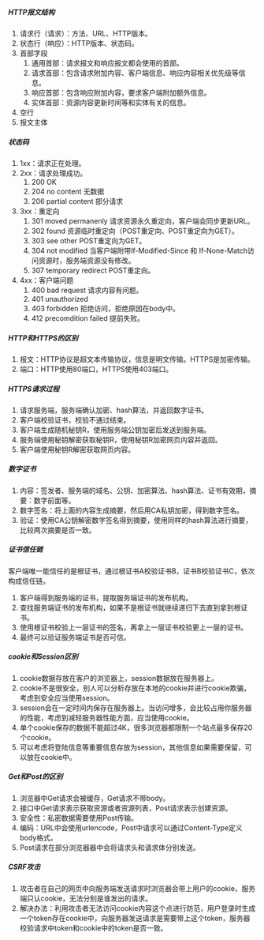 ##### HTTP报文结构

1. 请求行（请求）：方法、URL、HTTP版本。
2. 状态行（响应）：HTTP版本、状态码。
3. 首部字段
   1. 通用首部：请求报文和响应报文都会使用的首部。
   2. 请求首部：包含请求附加内容、客户端信息、响应内容相关优先级等信息。
   3. 响应首部：包含响应附加内容，要求客户端附加额外信息。
   4. 实体首部：资源内容更新时间等和实体有关的信息。
4. 空行
5. 报文主体

##### 状态码

1. 1xx：请求正在处理。
2. 2xx：请求处理成功。
   1. 200 OK
   2. 204 no content 无数据
   3. 206 partial content 部分请求
3. 3xx：重定向
   1. 301 moved permanenly 请求资源永久重定向，客户端会同步更新URL。
   2. 302 found 资源临时重定向（POST重定向、POST重定向为GET）。
   3. 303 see other POST重定向为GET。
   4. 304 not modified 当客户端附带If-Modified-Since 和 If-None-Match访问资源时，服务端资源没有修改。
   5. 307 temporary redirect POST重定向。
4. 4xx：客户端问题
   1. 400 bad request 请求内容有问题。
   2. 401 unauthorized 
   3. 403 forbidden 拒绝访问，拒绝原因在body中。
   4. 412 precomdition failed 提前失败。

##### HTTP和HTTPS的区别

1. 报文：HTTP协议是超文本传输协议，信息是明文传输。HTTPS是加密传输。
2. 端口：HTTP使用80端口，HTTPS使用403端口。

##### HTTPS请求过程

1. 请求服务端，服务端确认加密、hash算法，并返回数字证书。
2. 客户端校验证书，校验不通过结束。
3. 客户端生成随机秘钥R，使用服务端公钥加密后发送到服务端。
4. 服务端使用秘钥解密获取秘钥R，使用秘钥R加密网页内容并返回。
5. 客户端使用秘钥R解密获取网页内容。

##### 数字证书

1. 内容：签发者、服务端的域名、公钥、加密算法、hash算法、证书有效期，摘要：数字前面等。
2. 数字签名：将上面的内容生成摘要，然后用CA私钥加密，得到数字签名。
3. 验证：使用CA公钥解密数字签名得到摘要，使用同样的hash算法进行摘要，比较两次摘要是否一致。

##### 证书信任链

客户端唯一能信任的是根证书，通过根证书A校验证书B，证书B校验证书C，依次构成信任链。

1. 客户端得到服务端的证书，提取服务端证书的发布机构。
2. 查找服务端证书的发布机构，如果不是根证书就继续递归下去直到拿到根证书。
3. 使用根证书校验上一层证书的签名，再拿上一层证书校验更上一层的证书。
4. 最终可以验证服务端证书是否可信。

##### cookie和Session区别

1. cookie数据存放在客户的浏览器上，session数据放在服务器上。
2. cookie不是很安全，别人可以分析存放在本地的cookie并进行cookie欺骗，考虑到安全应当使用session。
3. session会在一定时间内保存在服务器上。当访问增多，会比较占用你服务器的性能，考虑到减轻服务器性能方面，应当使用cookie。
4. 单个cookie保存的数据不能超过4K，很多浏览器都限制一个站点最多保存20个cookie。
5. 可以考虑将登陆信息等重要信息存放为session，其他信息如果需要保留，可以放在cookie中。

##### Get和Post的区别

1. 浏览器中Get请求会被缓存，Get请求不带body。
2. 接口中Get请求表示获取资源或者资源列表，Post请求表示创建资源。
3. 安全性：私密数据需要使用Post传输。
4. 编码：URL中会使用urlencode，Post中请求可以通过Content-Type定义body格式。
5. Post请求在部分浏览器器中会将请求头和请求体分别发送。

##### CSRF攻击

1. 攻击者在自己的网页中向服务端发送请求时浏览器会带上用户的cookie，服务端只认cookie，无法分别是谁发出的请求。
2. 解决办法：利用攻击者无法访问cookie内容这个点进行防范，用户登录时生成一个token存在cookie中，向服务器发送请求是需要带上这个token，服务器校验请求中token和cookie中的token是否一致。